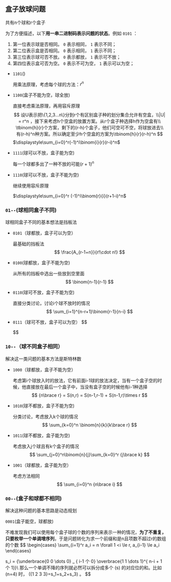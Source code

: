 ## 盒子放球问题

共有n个球和r个盒子

为了方便描述，以下**用一串二进制码表示问题的状态**。例如 `0101` ：

1. 第一位表示球是否相同。 `0` 表示相同， `1` 表示不同；
2. 第二位表示盒是否相同。 `0` 表示相同， `1` 表示不同；
3. 第三位表示球可否不放。 `0` 表示都放， `1` 表示可不放；
4. 第四位表示盒可否为空。 `0` 表示不可为空， `1` 表示可以为空；



- ``1101``()

  用乘法原理，考虑每个球的方法：$r^n$

- ``1100``(盒子不能为空，球全放)

  直接考虑乘法原理，再用容斥原理
  $$
  设U表示把\{1,2,3...n\}分到r个有区别盒子种的划分集合允许有空盒，\\|U| = r^n ，接下来考虑h个空盒的放置方案。从r个盒子种选择h作为空盒有\\ \tbinom{h}{r}个方案，剩下的(r-h)个盒子，他们可空可不空，将球放进去\\
  有(r-h)^n种方案。所以确定至少h个空盒的方案为\tbinom{h}{r}(r-h)^n
  $$
  $\displaystyle\sum_{i=0}^r(-1)^i\binom{i}{r}(r-i)^n$

- ``1111``(球可以不放，盒子能为空)

  每一个球都多出了一种不放的可能$(r+1)^n$

- ``1110``(球可以不放，盒子不能为空)

  继续使用容斥原理

  $\displaystyle\sum_{i=0}^r (-1)^i\binom{r}{i}(r+1-i)^n$

### ``01--``(球相同盒子不同)

球相同盒子不同的基本想法是挡板法

- ``0101``（球都放，盒子可以为空）

  最基础的挡板法
  $$
  \frac{A_{r-1+n}}{r!\cdot n!}
  $$

- ``0100``(球都放，盒子不能为空)

  从所有的挡板中选出一些放到空里面
  $$
  \binom{n-1}{r-1}
  $$

- ``0110``(球可不放，盒子不能为空)

  直接分类讨论，讨论i个球不放时的情况
  $$
  \sum_{i=1}^{n-r+1}\binom{r-1}{n-i}
  $$

- ``0111``（球可不放，盒子可以为空）
  $$
  
  $$

### ``10--``（球不同盒子相同）

解决这一类问题的基本方法是斯特林数

- ``1000``（球都放，盒子不能为空）

  考虑第i个球放入时的放法，它有前面i-1球的放法决定，当有一个盒子空的时候，他直接放在最后一个盒子中，当没有盒子空的时候他有i-1种选择
  $$
  {n\brace r} = S(n,r) = S(n-1,r-1) + S(n-1,r)\times r
  $$

- ``1010``(球不都放，盒子不能为空)

  分类讨论，考虑放入k个球的情况
  $$
  \sum_{k=0}^n \binom{n}{k}{k\brace r}
  $$

- ``1011``(球不都放，盒子能为空)

  考虑放入j个球且有k个盒子的情况
  $$
  \sum_{j=0}^n\binom{n}{j}\sum_{k=0}^r {j\brace k}
  $$

- ``1001``（球都放，盒子能为空）

  考虑方法相同
  $$
  \sum_{i=0}^n {n\brace i}
  $$

### ``00--``(盒子和球都不相同)

解决这种问题的基本思路是动态规划

``0001``(盒子能空，球都放)

不难发现我们可以使用每个盒子球的个数的序列来表示一种的情况，**为了不重复，只要枚举一个单调增序列**，于是问题转化为求一个前缀和是n且项数不超过r的数组的个数
$$
\begin{cases} \sum_{i=1}^r a_i = n \forall 1 <i \le r, a_{i-1} \le a_i \end{cases}

s_i = {\underbrace{0 0 \dots 0} _ { i-1 个 0} \overbrace{1 1 \dots 1}^{ n-i + 1 个 1}}\\
那么一个单调不降的序列就必然可以拆分成多个 (s) 的对应位的和。比如 (n=4) 时， ({1 2 3 3}=s_1+s_2+s_3) 。
$$
